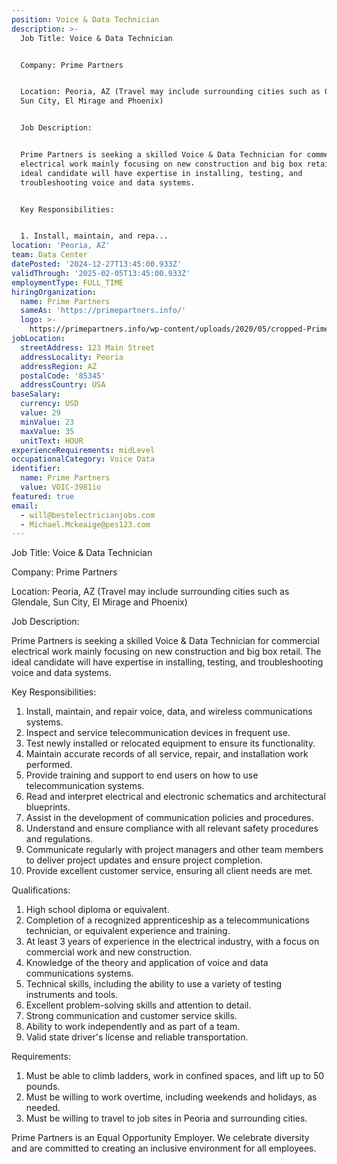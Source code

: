 ```yaml
---
position: Voice & Data Technician
description: >-
  Job Title: Voice & Data Technician


  Company: Prime Partners


  Location: Peoria, AZ (Travel may include surrounding cities such as Glendale,
  Sun City, El Mirage and Phoenix)


  Job Description:


  Prime Partners is seeking a skilled Voice & Data Technician for commercial
  electrical work mainly focusing on new construction and big box retail. The
  ideal candidate will have expertise in installing, testing, and
  troubleshooting voice and data systems.


  Key Responsibilities:


  1. Install, maintain, and repa...
location: 'Peoria, AZ'
team: Data Center
datePosted: '2024-12-27T13:45:00.933Z'
validThrough: '2025-02-05T13:45:00.933Z'
employmentType: FULL_TIME
hiringOrganization:
  name: Prime Partners
  sameAs: 'https://primepartners.info/'
  logo: >-
    https://primepartners.info/wp-content/uploads/2020/05/cropped-Prime-Partners-Logo-NO-BG-1-1.png
jobLocation:
  streetAddress: 123 Main Street
  addressLocality: Peoria
  addressRegion: AZ
  postalCode: '85345'
  addressCountry: USA
baseSalary:
  currency: USD
  value: 29
  minValue: 23
  maxValue: 35
  unitText: HOUR
experienceRequirements: midLevel
occupationalCategory: Voice Data
identifier:
  name: Prime Partners
  value: VOIC-3981io
featured: true
email:
  - will@bestelectricianjobs.com
  - Michael.Mckeaige@pes123.com
---
```




Job Title: Voice & Data Technician

Company: Prime Partners

Location: Peoria, AZ (Travel may include surrounding cities such as Glendale, Sun City, El Mirage and Phoenix)

Job Description:

Prime Partners is seeking a skilled Voice & Data Technician for commercial electrical work mainly focusing on new construction and big box retail. The ideal candidate will have expertise in installing, testing, and troubleshooting voice and data systems.

Key Responsibilities:

1. Install, maintain, and repair voice, data, and wireless communications systems.
2. Inspect and service telecommunication devices in frequent use.
3. Test newly installed or relocated equipment to ensure its functionality.
4. Maintain accurate records of all service, repair, and installation work performed.
5. Provide training and support to end users on how to use telecommunication systems.
6. Read and interpret electrical and electronic schematics and architectural blueprints.
7. Assist in the development of communication policies and procedures.
8. Understand and ensure compliance with all relevant safety procedures and regulations.
9. Communicate regularly with project managers and other team members to deliver project updates and ensure project completion.
10. Provide excellent customer service, ensuring all client needs are met.

Qualifications:

1. High school diploma or equivalent.
2. Completion of a recognized apprenticeship as a telecommunications technician, or equivalent experience and training.
3. At least 3 years of experience in the electrical industry, with a focus on commercial work and new construction.
4. Knowledge of the theory and application of voice and data communications systems.
5. Technical skills, including the ability to use a variety of testing instruments and tools.
6. Excellent problem-solving skills and attention to detail.
7. Strong communication and customer service skills.
8. Ability to work independently and as part of a team.
9. Valid state driver's license and reliable transportation.

Requirements:

1. Must be able to climb ladders, work in confined spaces, and lift up to 50 pounds.
2. Must be willing to work overtime, including weekends and holidays, as needed.
3. Must be willing to travel to job sites in Peoria and surrounding cities.

Prime Partners is an Equal Opportunity Employer. We celebrate diversity and are committed to creating an inclusive environment for all employees.
